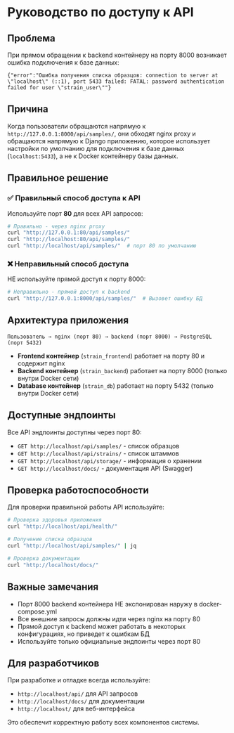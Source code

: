# Руководство по доступу к API

## Проблема

При прямом обращении к backend контейнеру на порту 8000 возникает ошибка подключения к базе данных:

```
{"error":"Ошибка получения списка образцов: connection to server at \"localhost\" (::1), port 5433 failed: FATAL: password authentication failed for user \"strain_user\""}
```

## Причина

Когда пользователи обращаются напрямую к `http://127.0.0.1:8000/api/samples/`, они обходят nginx proxy и обращаются напрямую к Django приложению, которое использует настройки по умолчанию для подключения к базе данных (`localhost:5433`), а не к Docker контейнеру базы данных.

## Правильное решение

### ✅ Правильный способ доступа к API

Используйте порт **80** для всех API запросов:

```bash
# Правильно - через nginx proxy
curl "http://127.0.0.1:80/api/samples/"
curl "http://localhost:80/api/samples/"
curl "http://localhost/api/samples/"  # порт 80 по умолчанию
```

### ❌ Неправильный способ доступа

НЕ используйте прямой доступ к порту 8000:

```bash
# Неправильно - прямой доступ к backend
curl "http://127.0.0.1:8000/api/samples/"  # Вызовет ошибку БД
```

## Архитектура приложения

```
Пользователь → nginx (порт 80) → backend (порт 8000) → PostgreSQL (порт 5432)
```

- **Frontend контейнер** (`strain_frontend`) работает на порту 80 и содержит nginx
- **Backend контейнер** (`strain_backend`) работает на порту 8000 (только внутри Docker сети)
- **Database контейнер** (`strain_db`) работает на порту 5432 (только внутри Docker сети)

## Доступные эндпоинты

Все API эндпоинты доступны через порт 80:

- `GET http://localhost/api/samples/` - список образцов
- `GET http://localhost/api/strains/` - список штаммов
- `GET http://localhost/api/storage/` - информация о хранении
- `GET http://localhost/docs/` - документация API (Swagger)

## Проверка работоспособности

Для проверки правильной работы API используйте:

```bash
# Проверка здоровья приложения
curl "http://localhost/api/health/"

# Получение списка образцов
curl "http://localhost/api/samples/" | jq

# Проверка документации
curl "http://localhost/docs/"
```

## Важные замечания

- Порт 8000 backend контейнера НЕ экспонирован наружу в docker-compose.yml
- Все внешние запросы должны идти через nginx на порту 80
- Прямой доступ к backend может работать в некоторых конфигурациях, но приведет к ошибкам БД
- Используйте только официальные эндпоинты через порт 80

## Для разработчиков

При разработке и отладке всегда используйте:
- `http://localhost/api/` для API запросов
- `http://localhost/docs/` для документации
- `http://localhost/` для веб-интерфейса

Это обеспечит корректную работу всех компонентов системы.
